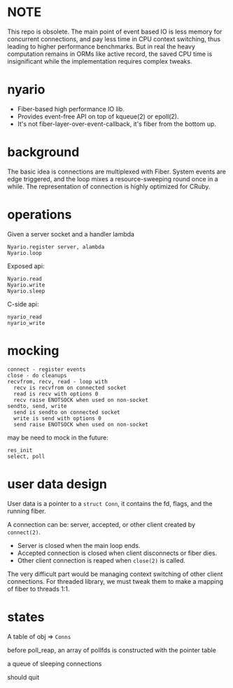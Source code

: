 # NOTE

This repo is obsolete. The main point of event based IO is less memory for concurrent connections, and pay less time in CPU context switching, thus leading to higher performance benchmarks. But in real the heavy computation remains in ORMs like active record, the saved CPU time is insignificant while the implementation requires complex tweaks.

# nyario

- Fiber-based high performance IO lib.
- Provides event-free API on top of kqueue(2) or epoll(2).
- It's not fiber-layer-over-event-callback, it's fiber from the bottom up.

# background

The basic idea is connections are multiplexed with Fiber.
System events are edge triggered, and the loop mixes a resource-sweeping round once in a while.
The representation of connection is highly optimized for CRuby.

# operations

Given a server socket and a handler lambda

    Nyario.register server, alambda
    Nyario.loop

Exposed api:

    Nyario.read
    Nyario.write
    Nyario.sleep

C-side api:

    nyario_read
    nyario_write

# mocking

    connect - register events
    close - do cleanups
    recvfrom, recv, read - loop with 
      recv is recvfrom on connected socket
      read is recv with options 0
      recv raise ENOTSOCK when used on non-socket
    sendto, send, write
      send is sendto on connected socket
      write is send with options 0
      send raise ENOTSOCK when used on non-socket

may be need to mock in the future:

    res_init
    select, poll

# user data design

User data is a pointer to a `struct Conn`, it contains the fd, flags, and the running fiber.

A connection can be: server, accepted, or other client created by `connect(2)`.

- Server is closed when the main loop ends.
- Accepted connection is closed when client disconnects or fiber dies.
- Other client connection is reaped when `close(2)` is called.

The very difficult part would be managing context switching of other client connections. For threaded library, we must tweak them to make a mapping of fiber to threads 1:1.

# states

A table of obj => `Conns`

before poll_reap, an array of pollfds is constructed with the pointer table

a queue of sleeping connections

should quit
